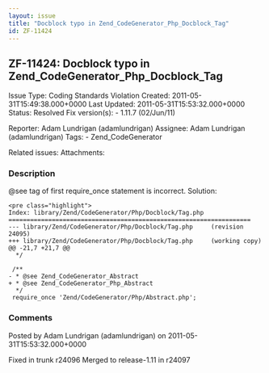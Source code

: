 ```yaml
---
layout: issue
title: "Docblock typo in Zend_CodeGenerator_Php_Docblock_Tag"
id: ZF-11424
---
```


ZF-11424: Docblock typo in Zend\_CodeGenerator\_Php\_Docblock\_Tag
------------------------------------------------------------------

 Issue Type: Coding Standards Violation Created: 2011-05-31T15:49:38.000+0000 Last Updated: 2011-05-31T15:53:32.000+0000 Status: Resolved Fix version(s): - 1.11.7 (02/Jun/11)
 
 Reporter:  Adam Lundrigan (adamlundrigan)  Assignee:  Adam Lundrigan (adamlundrigan)  Tags: - Zend\_CodeGenerator
 
 Related issues: 
 Attachments: 
### Description

@see tag of first require\_once statement is incorrect. Solution:

 
    <pre class="highlight">
    Index: library/Zend/CodeGenerator/Php/Docblock/Tag.php
    ===================================================================
    --- library/Zend/CodeGenerator/Php/Docblock/Tag.php     (revision 24095)
    +++ library/Zend/CodeGenerator/Php/Docblock/Tag.php     (working copy)
    @@ -21,7 +21,7 @@
      */
    
     /**
    - * @see Zend_CodeGenerator_Abstract
    + * @see Zend_CodeGenerator_Php_Abstract
      */
     require_once 'Zend/CodeGenerator/Php/Abstract.php';


 

 

### Comments

Posted by Adam Lundrigan (adamlundrigan) on 2011-05-31T15:53:32.000+0000

Fixed in trunk r24096 Merged to release-1.11 in r24097

 

 